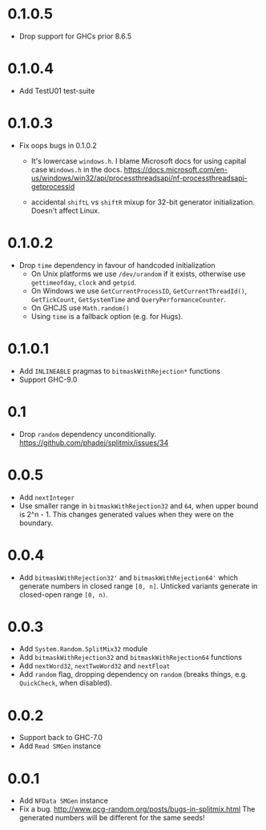 # 0.1.0.5

- Drop support for GHCs prior 8.6.5

# 0.1.0.4

- Add TestU01 test-suite

# 0.1.0.3

- Fix oops bugs in 0.1.0.2

  - It's lowercase `windows.h`.
    I blame Microsoft docs for using capital case `Windows.h` in the docs.
    https://docs.microsoft.com/en-us/windows/win32/api/processthreadsapi/nf-processthreadsapi-getprocessid

  - accidental `shiftL` vs `shiftR` mixup for 32-bit generator initialization.
    Doesn't affect Linux.

# 0.1.0.2

- Drop `time` dependency in favour of handcoded initialization
  - On Unix platforms we use `/dev/urandom` if it exists,
    otherwise use `gettimeofday`, `clock` and `getpid`.
  - On Windows we use `GetCurrentProcessID`, `GetCurrentThreadId()`,
    `GetTickCount`, `GetSystemTime` and `QueryPerformanceCounter`.
  - On GHCJS use `Math.random()`
  - Using `time` is a fallback option (e.g. for Hugs).

# 0.1.0.1

- Add `INLINEABLE` pragmas to `bitmaskWithRejection*` functions
- Support GHC-9.0

# 0.1

- Drop `random` dependency unconditionally.
  https://github.com/phadej/splitmix/issues/34

# 0.0.5

- Add `nextInteger`
- Use smaller range in `bitmaskWithRejection32` and `64`,
  when upper bound is 2^n - 1.
  This changes generated values when they were on the boundary.

# 0.0.4

- Add `bitmaskWithRejection32'` and `bitmaskWithRejection64'`
  which generate numbers in closed range `[0, n]`.
  Unticked variants generate in closed-open range `[0, n)`.

# 0.0.3

- Add `System.Random.SplitMix32` module
- Add `bitmaskWithRejection32` and `bitmaskWithRejection64` functions
- Add `nextWord32`, `nextTwoWord32` and `nextFloat`
- Add `random` flag, dropping dependency on `random`
  (breaks things, e.g. `QuickCheck`, when disabled).

# 0.0.2

- Support back to GHC-7.0
- Add `Read SMGen` instance

# 0.0.1

- Add `NFData SMGen` instance
- Fix a bug. http://www.pcg-random.org/posts/bugs-in-splitmix.html
  The generated numbers will be different for the same seeds!
